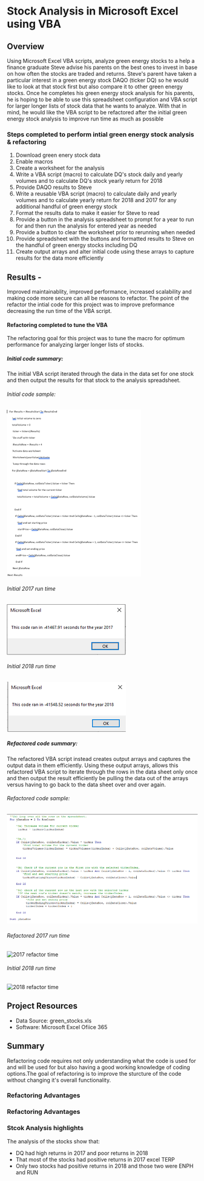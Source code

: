 # Stock Analysis in Microsoft Excel using VBA

## Overview
Using Microsoft Excel VBA scripts, analyze green energy stocks to a help a finance graduate Steve advise his parents on the best ones to invest in base on how often the stocks are traded and returns. Steve's parent have taken a particular interest in a green energy stock DAQO (ticker DQ) so he would like to look at that stock first but also compare it to other green energy stocks. Once he completes his green energy stock analysis for his parents, he is hoping to be able to use this spreadsheet configuration and VBA script for larger longer lists of stock data that he wants to analyze. With that in mind, he would like the VBA script to be refactored after the initial green energy stock analysis to improve run time as much as possible

### Steps completed to perform intial green energy stock analysis & refactoring
1.  Download green enery stock data
2.  Enable macros
3.  Create a worksheet for the analysis
4.  Write a VBA script (macro) to calculate DQ's stock daily and yearly volumes and to calculate DQ's stock yearly return for 2018
6.  Provide DAQO results to Steve
7.  Write a reusable VBA script (macro) to calculate daily and yearly volumes and to calculate yearly return for 2018 and 2017 for any additional handful of green energy stock
9.  Format the results data to make it easier for Steve to read
10. Provide a button in the analysis spreadsheet to prompt for a year to run for and then run the analysis for entered year as needed
11. Provide a button to clear the worksheet prior to rerunning when needed
12. Provide spreadsheet with the buttons and formatted results to Steve on the handful of green energy stocks including DQ
13. Create output arrays and alter initial code using these arrays to capture results for the data more efficiently

## Results - 
Improved maintainablity, improved performance, increased scalability and making code more secure can all be reasons to refactor. The point of the refactor the intial code for this project was to improve preformance decreasing the run time of the VBA script.

#### Refactoring completed to tune the VBA 
The refactoring goal for this project was to tune the macro for optimum performance for analyzing larger longer lists of stocks.

##### Initial code summary:
The initial VBA script iterated through the data in the data set for one stock and then output the results for that stock to the analysis spreadsheet. 

###### Initial code sample:
![Initial_code snippit](/Resources/Initial_code_snip.png)  

###### Initial 2017 run time

![2017 initial time](/Resources/VBA_Initial_2017.png)  

###### Initial 2018 run time

![2018 initial time](/Resources/VBA_Initial_2018.png)  

##### Refactored code summary:
The refactored VBA script instead creates output arrays and captures the output data in them efficiently. Using these output arrays, allows this refactored VBA script to iterate through the rows in the data sheet only once and then output the result efficiently be pulling the data out of the arrays versus having to go back to the data sheet over and over again.

###### Refactored code sample:

![Refactored code snippit](/Resources/Refactor_code_snip.png)  

###### Refactored 2017 run time

![2017 refactor time](/Resources/VBA_Refactor_2017.png)  

###### Initial 2018 run time

![2018 refactor time](/Resources/VBA_Refactor_2018.png)  


## Project Resources
- Data Source: green_stocks.xls
- Software: Microsoft Excel Ofiice 365

## Summary
Refactoring code requires not only understanding what the code is used for and will be used for but also having a good working knowledge of coding options.The goal of refactoring is to improve the sturcture of the code without changing it's overall functionality. 




### Refactoring Advantages

### Refactoring Advantages

### Stcok Analysis highlights
The analysis of the stocks show that:
- DQ had high returns in 2017 and poor returns in 2018
- That most of the stocks had positive returns in 2017 excel TERP
- Only two stocks had positive returns in 2018 and those two were ENPH and RUN
